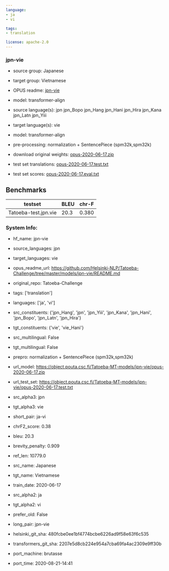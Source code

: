 ```yaml
---
language: 
- ja
- vi

tags:
- translation

license: apache-2.0
---
```


### jpn-vie

* source group: Japanese 
* target group: Vietnamese 
*  OPUS readme: [jpn-vie](https://github.com/Helsinki-NLP/Tatoeba-Challenge/tree/master/models/jpn-vie/README.md)

*  model: transformer-align
* source language(s): jpn jpn_Bopo jpn_Hang jpn_Hani jpn_Hira jpn_Kana jpn_Latn jpn_Yiii
* target language(s): vie
* model: transformer-align
* pre-processing: normalization + SentencePiece (spm32k,spm32k)
* download original weights: [opus-2020-06-17.zip](https://object.pouta.csc.fi/Tatoeba-MT-models/jpn-vie/opus-2020-06-17.zip)
* test set translations: [opus-2020-06-17.test.txt](https://object.pouta.csc.fi/Tatoeba-MT-models/jpn-vie/opus-2020-06-17.test.txt)
* test set scores: [opus-2020-06-17.eval.txt](https://object.pouta.csc.fi/Tatoeba-MT-models/jpn-vie/opus-2020-06-17.eval.txt)

## Benchmarks

| testset               | BLEU  | chr-F |
|-----------------------|-------|-------|
| Tatoeba-test.jpn.vie 	| 20.3 	| 0.380 |


### System Info: 
- hf_name: jpn-vie

- source_languages: jpn

- target_languages: vie

- opus_readme_url: https://github.com/Helsinki-NLP/Tatoeba-Challenge/tree/master/models/jpn-vie/README.md

- original_repo: Tatoeba-Challenge

- tags: ['translation']

- languages: ['ja', 'vi']

- src_constituents: {'jpn_Hang', 'jpn', 'jpn_Yiii', 'jpn_Kana', 'jpn_Hani', 'jpn_Bopo', 'jpn_Latn', 'jpn_Hira'}

- tgt_constituents: {'vie', 'vie_Hani'}

- src_multilingual: False

- tgt_multilingual: False

- prepro:  normalization + SentencePiece (spm32k,spm32k)

- url_model: https://object.pouta.csc.fi/Tatoeba-MT-models/jpn-vie/opus-2020-06-17.zip

- url_test_set: https://object.pouta.csc.fi/Tatoeba-MT-models/jpn-vie/opus-2020-06-17.test.txt

- src_alpha3: jpn

- tgt_alpha3: vie

- short_pair: ja-vi

- chrF2_score: 0.38

- bleu: 20.3

- brevity_penalty: 0.909

- ref_len: 10779.0

- src_name: Japanese

- tgt_name: Vietnamese

- train_date: 2020-06-17

- src_alpha2: ja

- tgt_alpha2: vi

- prefer_old: False

- long_pair: jpn-vie

- helsinki_git_sha: 480fcbe0ee1bf4774bcbe6226ad9f58e63f6c535

- transformers_git_sha: 2207e5d8cb224e954a7cba69fa4ac2309e9ff30b

- port_machine: brutasse

- port_time: 2020-08-21-14:41